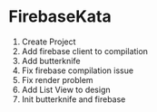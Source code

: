 # FirebaseKata
1. Create Project
2. Add firebase client to compilation
3. Add butterknife
4. Fix firebase compilation issue
5. Fix render problem
6. Add List View to design
7. Init butterknife and firebase